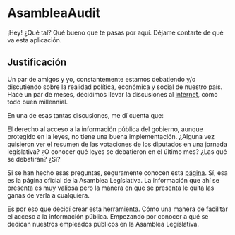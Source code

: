 # AsambleaAudit

¡Hey! ¿Qué tal? Qué bueno que te pasas por aquí. Déjame contarte de qué va esta aplicación.

## Justificación

Un par de amigos y yo, constantemente estamos debatiendo y/o discutiendo sobre la realidad política, económica y social de nuestro país. Hace un par de meses, decidimos llevar la discusiones al [internet](http://bit.ly/33FknZA), cómo todo buen millennial.

En una de esas tantas discusiones, me dí cuenta que:

El derecho al acceso a la información pública del gobierno, aunque protegido en la leyes, no tiene una buena implementación. ¿Alguna vez quisieron ver el resumen de las votaciones de los diputados en una jornada legíslativa? ¿O conocer qué leyes se debatieron en el último mes? ¿Las qué se debatirán? ¿Sí?

Si se han hecho esas preguntas, seguramente conocen esta [página](https://www.asamblea.gob.sv). Sí, esa es la página oficial de la Asamblea Legíslativa. La información que ahí se presenta es muy valiosa pero la manera en que se presenta le quita las ganas de verla a cualquiera.

Es por eso que decidí crear esta herramienta. Cómo una manera de facilitar el acceso a la información pública. Empezando por conocer a qué se dedican nuestros empleados públicos en la Asamblea Legíslativa.